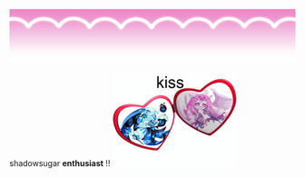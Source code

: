  ![Image Alt](https://github.com/shadow-sugar/shadow-sugar/blob/309f59000b10984fc049c33877d5cd4fffdcf537/bk04z2.png) 



 shadowsugar **enthusiast** !! 
![Image Alt](https://github.com/shadow-sugar/shadow-sugar/blob/09c8279ba5408088ba9e37fef9c51c0c488f77f5/shadowsugar-shadow-milk-cookie.gif)
